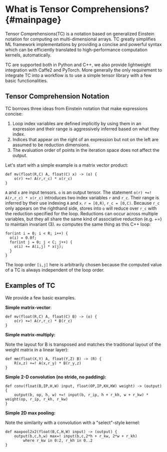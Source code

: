 What is Tensor Comprehensions?      {#mainpage}
==============================

Tensor Comprehensions(TC) is a notation based on generalized Einstein notation for computing on
multi-dimensional arrays. TC greatly simplifies ML framework implementations by
providing a concise and powerful syntax which can be efficiently translated to
high-performance computation kernels, automatically.

TC are supported both in Python and C++, we also provide
lightweight integration with Caffe2 and PyTorch. More generally the only
requirement to integrate TC into a workflow is to use a simple tensor library
with a few basic functionalities.

Tensor Comprehension Notation
-----------------------------
TC borrows three ideas from Einstein notation that make expressions concise:

1. Loop index variables are defined implicitly by using them in an expression and their range is aggressively inferred based on what they index.
2. Indices that appear on the right of an expression but not on the left are assumed to be reduction dimensions.
3. The evaluation order of points in the iteration space does not affect the output.

Let's start with a simple example is a matrix vector product:

    def mv(float(R,C) A, float(C) x) -> (o) {
        o(r) +=! A(r,r_c) * x(r_c)
    }

`A` and `x` are input tensors. `o` is an output tensor.
The statement `o(r) +=! A(r,r_c) * x(r_c)` introduces two index variables `r` and `r_c`.
Their range is inferred by their use indexing `A` and `x`. `r = [0,R)`, `r_c = [0,C)`.
Because `r_c` only appears on the righthand side,
stores into `o` will reduce over `r_c` with the reduction specified for the loop.
Reductions can occur across multiple variables, but they all share the same kind of associative reduction (e.g. +=)
to maintain invariant (3). `mv` computes the same thing as this C++ loop:

    for(int i = 0; i < R; i++) {
      o(i) = 0.0f;
      for(int j = 0; j < C; j++) {
        o(i) += A(i,j) * x(j);
      }
    }

The loop order `[i,j]` here is arbitrarily chosen because the computed value of a TC is always independent of the loop order.

Examples of TC
--------------

We provide a few basic examples.

**Simple matrix-vector**:

    def mv(float(R,C) A, float(C) B) -> (o) {
        o(r) +=! A(r,r_c) * B(r_c)
    }

**Simple matrix-multiply:**

Note the layout for B is transposed and matches the
traditional layout of the weight matrix in a linear layer):

    def mm(float(X,Y) A, float(Y,Z) B) -> (R) {
        R(x,z) +=! A(x,r_y) * B(r_y,z)
    }

**Simple 2-D convolution (no stride, no padding):**

    def conv(float(B,IP,H,W) input, float(OP,IP,KH,KW) weight) -> (output) {
        output(b, op, h, w) +=! input(b, r_ip, h + r_kh, w + r_kw) * weight(op, r_ip, r_kh, r_kw)
    }

**Simple 2D max pooling:**

Note the similarity with a convolution with a "select"-style kernel:

    def maxpool2x2(float(B,C,H,W) input) -> (output) {
        output(b,c,h,w) max=! input(b,c,2*h + r_kw, 2*w + r_kh)
            where r_kw in 0:2, r_kh in 0..2
    }
